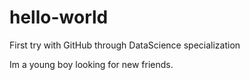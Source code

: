# hello-world
First try with GitHub through DataScience specialization

Im a young boy looking for new friends. 
